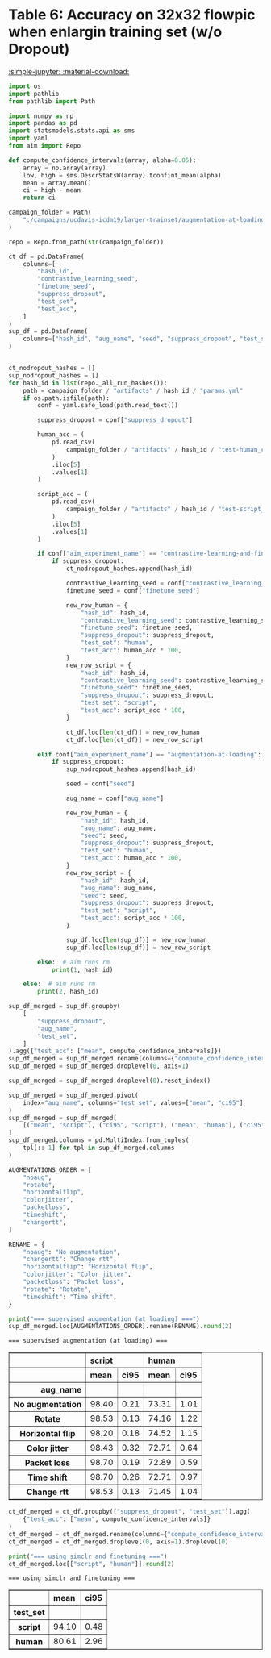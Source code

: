 # Table 6: Accuracy on 32x32 flowpic when enlargin training set (w/o Dropout)

[:simple-jupyter: :material-download:](../../paper_tables_and_figures/table6_simclr_larger_trainset/table6_simclr_larger_trainset.ipynb)


```python
import os
import pathlib
from pathlib import Path

import numpy as np
import pandas as pd
import statsmodels.stats.api as sms
import yaml
from aim import Repo
```


```python
def compute_confidence_intervals(array, alpha=0.05):
    array = np.array(array)
    low, high = sms.DescrStatsW(array).tconfint_mean(alpha)
    mean = array.mean()
    ci = high - mean
    return ci
```


```python
campaign_folder = Path(
    "./campaigns/ucdavis-icdm19/larger-trainset/augmentation-at-loading"
)

repo = Repo.from_path(str(campaign_folder))

ct_df = pd.DataFrame(
    columns=[
        "hash_id",
        "contrastive_learning_seed",
        "finetune_seed",
        "suppress_dropout",
        "test_set",
        "test_acc",
    ]
)
sup_df = pd.DataFrame(
    columns=["hash_id", "aug_name", "seed", "suppress_dropout", "test_set", "test_acc"]
)


ct_nodropout_hashes = []
sup_nodropout_hashes = []
for hash_id in list(repo._all_run_hashes()):
    path = campaign_folder / "artifacts" / hash_id / "params.yml"
    if os.path.isfile(path):
        conf = yaml.safe_load(path.read_text())

        suppress_dropout = conf["suppress_dropout"]

        human_acc = (
            pd.read_csv(
                campaign_folder / "artifacts" / hash_id / "test-human_class_rep.csv"
            )
            .iloc[5]
            .values[1]
        )

        script_acc = (
            pd.read_csv(
                campaign_folder / "artifacts" / hash_id / "test-script_class_rep.csv"
            )
            .iloc[5]
            .values[1]
        )

        if conf["aim_experiment_name"] == "contrastive-learning-and-finetune":
            if suppress_dropout:
                ct_nodropout_hashes.append(hash_id)

                contrastive_learning_seed = conf["contrastive_learning_seed"]
                finetune_seed = conf["finetune_seed"]

                new_row_human = {
                    "hash_id": hash_id,
                    "contrastive_learning_seed": contrastive_learning_seed,
                    "finetune_seed": finetune_seed,
                    "suppress_dropout": suppress_dropout,
                    "test_set": "human",
                    "test_acc": human_acc * 100,
                }
                new_row_script = {
                    "hash_id": hash_id,
                    "contrastive_learning_seed": contrastive_learning_seed,
                    "finetune_seed": finetune_seed,
                    "suppress_dropout": suppress_dropout,
                    "test_set": "script",
                    "test_acc": script_acc * 100,
                }

                ct_df.loc[len(ct_df)] = new_row_human
                ct_df.loc[len(ct_df)] = new_row_script

        elif conf["aim_experiment_name"] == "augmentation-at-loading":
            if suppress_dropout:
                sup_nodropout_hashes.append(hash_id)

                seed = conf["seed"]

                aug_name = conf["aug_name"]

                new_row_human = {
                    "hash_id": hash_id,
                    "aug_name": aug_name,
                    "seed": seed,
                    "suppress_dropout": suppress_dropout,
                    "test_set": "human",
                    "test_acc": human_acc * 100,
                }
                new_row_script = {
                    "hash_id": hash_id,
                    "aug_name": aug_name,
                    "seed": seed,
                    "suppress_dropout": suppress_dropout,
                    "test_set": "script",
                    "test_acc": script_acc * 100,
                }

                sup_df.loc[len(sup_df)] = new_row_human
                sup_df.loc[len(sup_df)] = new_row_script

        else:  # aim runs rm
            print(1, hash_id)

    else:  # aim runs rm
        print(2, hash_id)
```


```python
sup_df_merged = sup_df.groupby(
    [
        "suppress_dropout",
        "aug_name",
        "test_set",
    ]
).agg({"test_acc": ["mean", compute_confidence_intervals]})
sup_df_merged = sup_df_merged.rename(columns={"compute_confidence_intervals": "ci95"})
sup_df_merged = sup_df_merged.droplevel(0, axis=1)

sup_df_merged = sup_df_merged.droplevel(0).reset_index()
```


```python
sup_df_merged = sup_df_merged.pivot(
    index="aug_name", columns="test_set", values=["mean", "ci95"]
)
sup_df_merged = sup_df_merged[
    [("mean", "script"), ("ci95", "script"), ("mean", "human"), ("ci95", "human")]
]
sup_df_merged.columns = pd.MultiIndex.from_tuples(
    tpl[::-1] for tpl in sup_df_merged.columns
)
```


```python
AUGMENTATIONS_ORDER = [
    "noaug",
    "rotate",
    "horizontalflip",
    "colorjitter",
    "packetloss",
    "timeshift",
    "changertt",
]

RENAME = {
    "noaug": "No augmentation",
    "changertt": "Change rtt",
    "horizontalflip": "Horizontal flip",
    "colorjitter": "Color jitter",
    "packetloss": "Packet loss",
    "rotate": "Rotate",
    "timeshift": "Time shift",
}

print("=== supervised augmentation (at loading) ===")
sup_df_merged.loc[AUGMENTATIONS_ORDER].rename(RENAME).round(2)
```

    === supervised augmentation (at loading) ===





<div>
<style scoped>
    .dataframe tbody tr th:only-of-type {
        vertical-align: middle;
    }

    .dataframe tbody tr th {
        vertical-align: top;
    }

    .dataframe thead tr th {
        text-align: left;
    }

    .dataframe thead tr:last-of-type th {
        text-align: right;
    }
</style>
<table border="1" class="dataframe">
  <thead>
    <tr>
      <th></th>
      <th colspan="2" halign="left">script</th>
      <th colspan="2" halign="left">human</th>
    </tr>
    <tr>
      <th></th>
      <th>mean</th>
      <th>ci95</th>
      <th>mean</th>
      <th>ci95</th>
    </tr>
    <tr>
      <th>aug_name</th>
      <th></th>
      <th></th>
      <th></th>
      <th></th>
    </tr>
  </thead>
  <tbody>
    <tr>
      <th>No augmentation</th>
      <td>98.40</td>
      <td>0.21</td>
      <td>73.31</td>
      <td>1.01</td>
    </tr>
    <tr>
      <th>Rotate</th>
      <td>98.53</td>
      <td>0.13</td>
      <td>74.16</td>
      <td>1.22</td>
    </tr>
    <tr>
      <th>Horizontal flip</th>
      <td>98.20</td>
      <td>0.18</td>
      <td>74.52</td>
      <td>1.15</td>
    </tr>
    <tr>
      <th>Color jitter</th>
      <td>98.43</td>
      <td>0.32</td>
      <td>72.71</td>
      <td>0.64</td>
    </tr>
    <tr>
      <th>Packet loss</th>
      <td>98.70</td>
      <td>0.19</td>
      <td>72.89</td>
      <td>0.59</td>
    </tr>
    <tr>
      <th>Time shift</th>
      <td>98.70</td>
      <td>0.26</td>
      <td>72.71</td>
      <td>0.97</td>
    </tr>
    <tr>
      <th>Change rtt</th>
      <td>98.53</td>
      <td>0.13</td>
      <td>71.45</td>
      <td>1.04</td>
    </tr>
  </tbody>
</table>
</div>




```python
ct_df_merged = ct_df.groupby(["suppress_dropout", "test_set"]).agg(
    {"test_acc": ["mean", compute_confidence_intervals]}
)
ct_df_merged = ct_df_merged.rename(columns={"compute_confidence_intervals": "ci95"})
ct_df_merged = ct_df_merged.droplevel(0, axis=1).droplevel(0)

print("=== using simclr and finetuning ===")
ct_df_merged.loc[["script", "human"]].round(2)
```

    === using simclr and finetuning ===





<div>
<style scoped>
    .dataframe tbody tr th:only-of-type {
        vertical-align: middle;
    }

    .dataframe tbody tr th {
        vertical-align: top;
    }

    .dataframe thead th {
        text-align: right;
    }
</style>
<table border="1" class="dataframe">
  <thead>
    <tr style="text-align: right;">
      <th></th>
      <th>mean</th>
      <th>ci95</th>
    </tr>
    <tr>
      <th>test_set</th>
      <th></th>
      <th></th>
    </tr>
  </thead>
  <tbody>
    <tr>
      <th>script</th>
      <td>94.10</td>
      <td>0.48</td>
    </tr>
    <tr>
      <th>human</th>
      <td>80.61</td>
      <td>2.96</td>
    </tr>
  </tbody>
</table>
</div>


